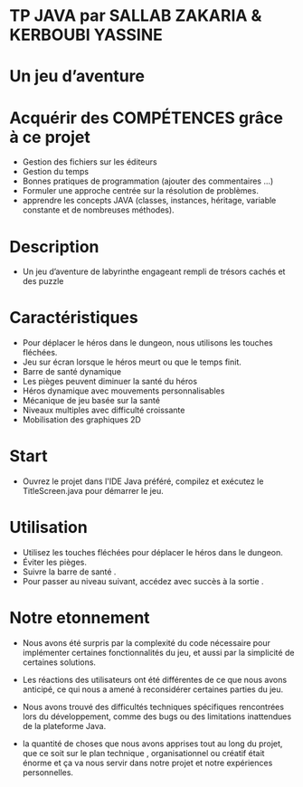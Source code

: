 # TP JAVA par SALLAB ZAKARIA & KERBOUBI YASSINE

# Un jeu d’aventure

# Acquérir des COMPÉTENCES grâce à ce projet

- Gestion des fichiers sur les éditeurs
- Gestion du temps
- Bonnes pratiques de programmation (ajouter des commentaires ...)
- Formuler une approche centrée sur la résolution de problèmes.
- apprendre les concepts JAVA (classes, instances, héritage, variable constante et de nombreuses méthodes).



# Description
- Un jeu d’aventure de labyrinthe engageant rempli de trésors cachés et des puzzle

# Caractéristiques
- Pour déplacer le héros dans le dungeon, nous utilisons les touches fléchées.
- Jeu sur écran lorsque le héros meurt ou que le temps finit.
- Barre de santé dynamique
- Les pièges peuvent diminuer la santé du héros
- Héros dynamique avec mouvements personnalisables
- Mécanique de jeu basée sur la santé
- Niveaux multiples avec difficulté croissante
- Mobilisation des graphiques 2D

# Start
- Ouvrez le projet dans l'IDE Java préféré, compilez et exécutez le TitleScreen.java pour démarrer le jeu.



# Utilisation
- Utilisez les touches fléchées pour déplacer le héros dans le dungeon.
- Éviter les pièges.
- Suivre la barre de santé .
- Pour passer au niveau suivant, accédez avec succès à la sortie .

# Notre etonnement 
- Nous avons été surpris par la complexité du code nécessaire pour implémenter certaines fonctionnalités du jeu,
et aussi par la simplicité de certaines solutions.

- Les réactions des utilisateurs ont été différentes de ce que nous avons anticipé,
ce qui nous a amené à reconsidérer certaines parties du jeu.

- Nous avons trouvé des difficultés techniques spécifiques rencontrées lors du développement,
comme des bugs ou des limitations inattendues de la plateforme Java.

- la quantité de choses que nous avons apprises tout au long du projet, que ce soit sur le plan technique
, organisationnel ou créatif était énorme et ça va nous servir dans notre projet et notre expériences personnelles.





